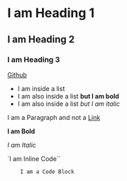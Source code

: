 # I am Heading 1
## I am Heading 2
### I am Heading 3

[Github](https://github.com)

- I am inside a list
- I am also inside a list **but I am bold**
- I am also inside a list _but I am italic_

I am a Paragraph and not a [Link](https://example.com)

**I am Bold**

*I am Italic*

`I am Inline Code``

```
    I am a Code Block
```